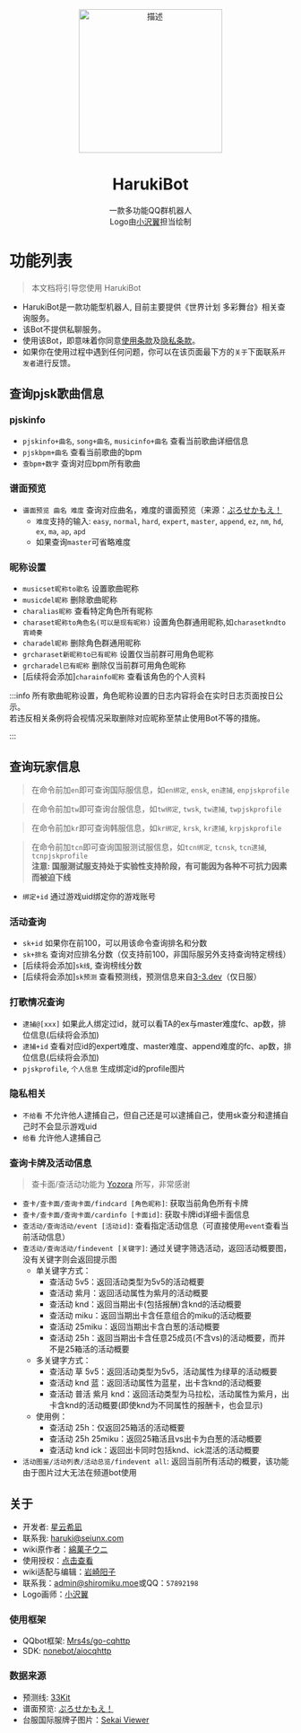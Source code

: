 <div style="text-align: center;">
    <img src="https://images.shiromiku.moe/images/37baa23757a020fdd07fdcb75a70bf06.webp" alt="描述" width="256" height="256">

# HarukiBot

一款多功能QQ群机器人  
Logo由[小沢翼](https://space.bilibili.com/3493133455198556)担当绘制
</div>



# 功能列表
>  本文档将引导您使用 HarukiBot
>

+ HarukiBot是一款功能型机器人, 目前主要提供《世界计划 多彩舞台》相关查询服务。
+ 该Bot不提供私聊服务。
+ 使用该Bot，即意味着你同意[使用条款](/licence/)及[隐私条款](/privacy/)。
+ 如果你在使用过程中遇到任何问题，你可以在该页面最下方的``关于``下面联系``开发者``进行反馈。

## 查询pjsk歌曲信息
### pjskinfo
+ `pjskinfo+曲名`, `song+曲名`, `musicinfo+曲名` 查看当前歌曲详细信息
+ `pjskbpm+曲名` 查看当前歌曲的bpm
+ `查bpm+数字` 查询对应bpm所有歌曲

### 谱面预览
+ `谱面预览 曲名 难度` 查询对应曲名，难度的谱面预览（来源：[ぷろせかもえ！](https://pjsekai.moe/)
    - `难度`支持的输入: `easy`, `normal`, `hard`, `expert`, `master`, `append`, `ez`, `nm`, `hd`, `ex`, `ma`, `ap`, `apd`
    - 如果查询`master`可省略难度

### 昵称设置
+ `musicset昵称to歌名` 设置歌曲昵称
+ `musicdel昵称` 删除歌曲昵称
+ `charalias昵称` 查看特定角色所有昵称
+ `charaset昵称to角色名(可以是现有昵称)` 设置角色群通用昵称,如`charasetkndto宵崎奏`
+ `charadel昵称` 删除角色群通用昵称
+ `grcharaset新昵称to已有昵称` 设置仅当前群可用角色昵称
+ `grcharadel已有昵称` 删除仅当前群可用角色昵称
+ [后续将会添加]`charainfo昵称` 查看该角色的个人资料

:::info
所有歌曲昵称设置，角色昵称设置的日志内容将会在实时日志页面按日公示。  
若违反相关条例将会视情况采取删除对应昵称至禁止使用Bot不等的措施。

:::

## 查询玩家信息
> 在命令前加`en`即可查询国际服信息，如`en绑定`, `ensk`, `en逮捕`, `enpjskprofile`
>

> 在命令前加`tw`即可查询台服信息，如`tw绑定`, `twsk`, `tw逮捕`, `twpjskprofile`
>

> 在命令前加`kr`即可查询韩服信息，如`kr绑定`, `krsk`, `kr逮捕`, `krpjskprofile`
>

> 在命令前加`tcn`即可查询国服测试服信息，如`tcn绑定`, `tcnsk`, `tcn逮捕`, `tcnpjskprofile`  
> **注意: 国服测试服支持处于实验性支持阶段，有可能因为各种不可抗力因素而被迫下线**

+ `绑定+id` 通过游戏uid绑定你的游戏账号

### 活动查询
+ `sk+id` 如果你在前100，可以用该命令查询排名和分数
+ `sk+排名` 查询对应排名分数（仅支持前100，非国际服另外支持查询特定榜线）
+ [后续将会添加]`sk线`, 查询榜线分数
+ [后续将会添加]`sk预测` 查看预测线，预测信息来自[3-3.dev](https://3-3.dev/)（仅日服）

### 打歌情况查询
+ `逮捕@[xxx]` 如果此人绑定过id，就可以看TA的ex与master难度fc、ap数，排位信息(后续将会添加)
+ `逮捕+id` 查看对应id的expert难度、master难度、append难度的fc、ap数，排位信息(后续将会添加)
+ `pjskprofile`, `个人信息` 生成绑定id的profile图片

### 隐私相关
+ `不给看` 不允许他人逮捕自己，但自己还是可以逮捕自己，使用sk查分和逮捕自己时不会显示游戏uid
+ `给看` 允许他人逮捕自己



### 查询卡牌及活动信息
> 查卡面/查活动功能为 [Yozora](https://github.com/cYanosora) 所写，非常感谢
>

+ `查卡/查卡面/查询卡面/findcard [角色昵称]`: 获取当前角色所有卡牌
+ `查卡/查卡面/查询卡面/cardinfo [卡面id]`: 获取卡牌id详细卡面信息
+ `查活动/查询活动/event [活动id]`: 查看指定活动信息（可直接使用`event`查看当前活动信息）
+ `查活动/查询活动/findevent [关键字]`: 通过关键字筛选活动，返回活动概要图，没有关键字则会返回提示图
    - 单关键字方式：
        * 查活动 5v5：返回活动类型为5v5的活动概要
        * 查活动 紫月：返回活动属性为紫月的活动概要
        * 查活动 knd：返回当期出卡(包括报酬)含knd的活动概要
        * 查活动 miku：返回当期出卡含任意组合的miku的活动概要
        * 查活动 25miku：返回当期出卡含白葱的活动概要
        * 查活动 25h：返回当期出卡含任意25成员(不含vs)的活动概要，而并不是25箱活的活动概要
    - 多关键字方式：
        * 查活动 草 5v5：返回活动类型为5v5，活动属性为绿草的活动概要
        * 查活动 knd 蓝：返回活动属性为蓝星，出卡含knd的活动概要
        * 查活动 普活 紫月 knd：返回活动类型为马拉松，活动属性为紫月，出卡含knd的活动概要(即使knd为不同属性的报酬卡，也会显示)
    - 使用例：
        * 查活动 25h：仅返回25箱活的活动概要
        * 查活动 25h 25miku：返回25箱活且vs出卡为白葱的活动概要
        * 查活动 knd ick：返回出卡同时包括knd、ick混活的活动概要
+ `活动图鉴/活动列表/活动总览/findevent all`: 返回当前所有活动的概要，该功能由于图片过大无法在频道bot使用

## 关于
+ 开发者: [星云希凪](https://github.com/MejiroRina)
+ 联系我: <haruki@seiunx.com>
+ wiki原作者：[綿菓子ウニ](https://space.bilibili.com/622551112)
+ 使用授权：[点击查看](https://images.shiromiku.moe/images/4f956d51aaa3d1b2f407d1922e397a42.jpg)
+ wiki适配与编辑：[岩崎阳子](https://space.bilibili.com/11048929)
+ 联系我：<admin@shiromiku.moe>或QQ：`57892198`
+ Logo画师：[小沢翼](https://space.bilibili.com/3493133455198556)

### 使用框架
+ QQbot框架: [Mrs4s/go-cqhttp](https://github.com/Mrs4s/go-cqhttp)
+ SDK: [nonebot/aiocqhttp](https://github.com/nonebot/aiocqhttp)

### 数据来源
+ 预测线: [33Kit](https://3-3.dev/)
+ 谱面预览: [ぷろせかもえ！](https://pjsekai.moe/)
+ 台服国际服牌子图片：[Sekai Viewer](https://sekai.best/)

